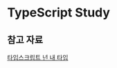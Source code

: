 # TypeScript Study

## 참고 자료

[타입스크립트 넌 내 타입](https://paullabworkspace.notion.site/8a6058561b924c0c95eb3933e480b367)

